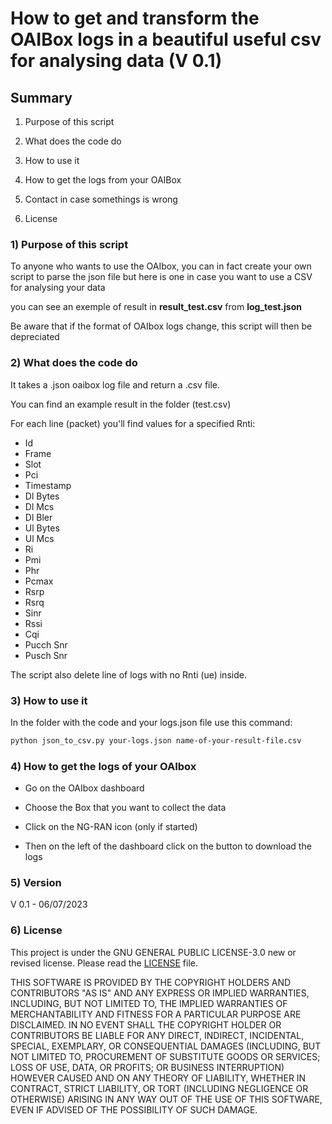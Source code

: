 # How to get and transform the OAIBox logs in a beautiful useful csv for analysing data (V 0.1)

## Summary

1) Purpose of this script

2) What does the code do

3) How to use it

4) How to get the logs from your OAIBox

5) Contact in case somethings is wrong

6) License

### 1) Purpose of this script

To anyone who wants to use the OAIbox, you can in fact create your own script to parse the json file but here is one in case you want to use a CSV for analysing your data

you can see an exemple of result in **result_test.csv** from **log_test.json**

Be aware that if the format of OAIbox logs change, this script will then be depreciated


### 2) What does the code do

It takes a .json oaibox log file and return a .csv file.

You can find an example result in the folder (test.csv)

For each line (packet) you'll find values for a specified Rnti:

- Id
- Frame
- Slot
- Pci
- Timestamp
- Dl Bytes
- Dl Mcs
- Dl Bler
- Ul Bytes
- Ul Mcs
- Ri
- Pmi
- Phr
- Pcmax
- Rsrp
- Rsrq
- Sinr
- Rssi
- Cqi
- Pucch Snr
- Pusch Snr

The script also delete line of logs with no Rnti (ue) inside.

### 3) How to use it

In the folder with the code and your logs.json file use this command:

```bash
python json_to_csv.py your-logs.json name-of-your-result-file.csv
```


### 4) How to get the logs of your OAIbox

- Go on the OAIbox dashboard

- Choose the Box that you want to collect the data

- Click on the NG-RAN icon (only if started)

- Then on the left of the dashboard click on the button to download the logs



### 5) Version

V 0.1 - 06/07/2023

### 6) License

This project is under the GNU GENERAL PUBLIC LICENSE-3.0 new or revised license. Please read the [LICENSE](LICENSE) file.

THIS SOFTWARE IS PROVIDED BY THE COPYRIGHT HOLDERS AND CONTRIBUTORS "AS IS" AND ANY EXPRESS OR IMPLIED WARRANTIES, INCLUDING, BUT NOT LIMITED TO, THE IMPLIED WARRANTIES OF MERCHANTABILITY AND FITNESS FOR A PARTICULAR PURPOSE ARE DISCLAIMED. IN NO EVENT SHALL THE COPYRIGHT HOLDER OR CONTRIBUTORS BE LIABLE FOR ANY DIRECT, INDIRECT, INCIDENTAL, SPECIAL, EXEMPLARY, OR CONSEQUENTIAL DAMAGES (INCLUDING, BUT NOT LIMITED TO, PROCUREMENT OF SUBSTITUTE GOODS OR SERVICES; LOSS OF USE, DATA, OR PROFITS; OR BUSINESS INTERRUPTION) HOWEVER CAUSED AND ON ANY THEORY OF LIABILITY, WHETHER IN CONTRACT, STRICT LIABILITY, OR TORT (INCLUDING NEGLIGENCE OR OTHERWISE) ARISING IN ANY WAY OUT OF THE USE OF THIS SOFTWARE, EVEN IF ADVISED OF THE POSSIBILITY OF SUCH DAMAGE.

